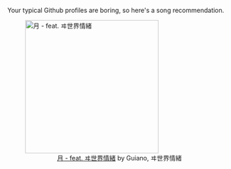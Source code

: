 Your typical Github profiles are boring, so here's a song recommendation.
<figure><img width="300" height="300" src="https://i.scdn.co/image/ab67616d0000b273f806fa87f0ee95ead41580d2" alt="月 - feat. ヰ世界情緒" /><figcaption align="center"><a href="https://open.spotify.com/track/105nAMybEPlQqKHFDOyeyK" target="_blank">月 - feat. ヰ世界情緒</a> by Guiano, ヰ世界情緒</figcaption></figure>
